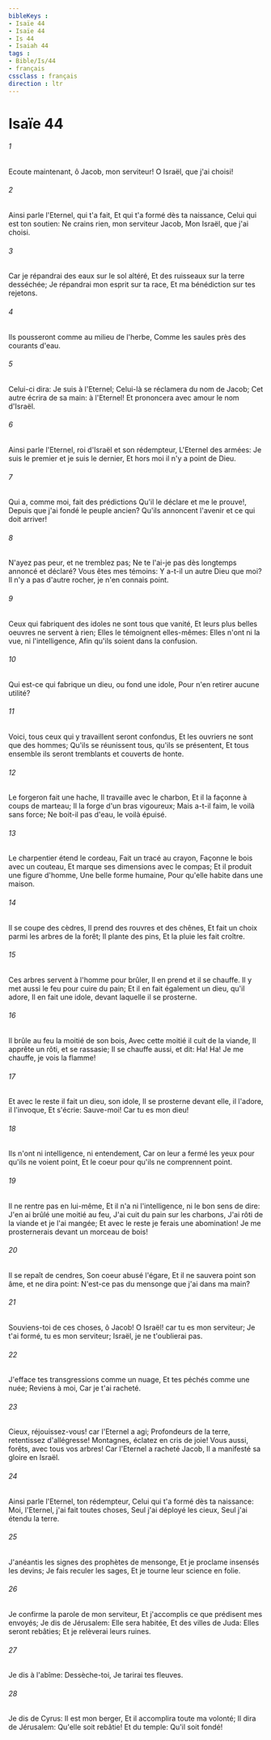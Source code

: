 ```yaml
---
bibleKeys : 
- Isaïe 44
- Isaïe 44
- Is 44
- Isaiah 44
tags : 
- Bible/Is/44
- français
cssclass : français
direction : ltr
---
```


# Isaïe 44

###### 1
Ecoute maintenant, ô Jacob, mon serviteur! O Israël, que j'ai choisi!
###### 2
Ainsi parle l'Eternel, qui t'a fait, Et qui t'a formé dès ta naissance, Celui qui est ton soutien: Ne crains rien, mon serviteur Jacob, Mon Israël, que j'ai choisi.
###### 3
Car je répandrai des eaux sur le sol altéré, Et des ruisseaux sur la terre desséchée; Je répandrai mon esprit sur ta race, Et ma bénédiction sur tes rejetons.
###### 4
Ils pousseront comme au milieu de l'herbe, Comme les saules près des courants d'eau.
###### 5
Celui-ci dira: Je suis à l'Eternel; Celui-là se réclamera du nom de Jacob; Cet autre écrira de sa main: à l'Eternel! Et prononcera avec amour le nom d'Israël.
###### 6
Ainsi parle l'Eternel, roi d'Israël et son rédempteur, L'Eternel des armées: Je suis le premier et je suis le dernier, Et hors moi il n'y a point de Dieu.
###### 7
Qui a, comme moi, fait des prédictions Qu'il le déclare et me le prouve!, Depuis que j'ai fondé le peuple ancien? Qu'ils annoncent l'avenir et ce qui doit arriver!
###### 8
N'ayez pas peur, et ne tremblez pas; Ne te l'ai-je pas dès longtemps annoncé et déclaré? Vous êtes mes témoins: Y a-t-il un autre Dieu que moi? Il n'y a pas d'autre rocher, je n'en connais point.
###### 9
Ceux qui fabriquent des idoles ne sont tous que vanité, Et leurs plus belles oeuvres ne servent à rien; Elles le témoignent elles-mêmes: Elles n'ont ni la vue, ni l'intelligence, Afin qu'ils soient dans la confusion.
###### 10
Qui est-ce qui fabrique un dieu, ou fond une idole, Pour n'en retirer aucune utilité?
###### 11
Voici, tous ceux qui y travaillent seront confondus, Et les ouvriers ne sont que des hommes; Qu'ils se réunissent tous, qu'ils se présentent, Et tous ensemble ils seront tremblants et couverts de honte.
###### 12
Le forgeron fait une hache, Il travaille avec le charbon, Et il la façonne à coups de marteau; Il la forge d'un bras vigoureux; Mais a-t-il faim, le voilà sans force; Ne boit-il pas d'eau, le voilà épuisé.
###### 13
Le charpentier étend le cordeau, Fait un tracé au crayon, Façonne le bois avec un couteau, Et marque ses dimensions avec le compas; Et il produit une figure d'homme, Une belle forme humaine, Pour qu'elle habite dans une maison.
###### 14
Il se coupe des cèdres, Il prend des rouvres et des chênes, Et fait un choix parmi les arbres de la forêt; Il plante des pins, Et la pluie les fait croître.
###### 15
Ces arbres servent à l'homme pour brûler, Il en prend et il se chauffe. Il y met aussi le feu pour cuire du pain; Et il en fait également un dieu, qu'il adore, Il en fait une idole, devant laquelle il se prosterne.
###### 16
Il brûle au feu la moitié de son bois, Avec cette moitié il cuit de la viande, Il apprête un rôti, et se rassasie; Il se chauffe aussi, et dit: Ha! Ha! Je me chauffe, je vois la flamme!
###### 17
Et avec le reste il fait un dieu, son idole, Il se prosterne devant elle, il l'adore, il l'invoque, Et s'écrie: Sauve-moi! Car tu es mon dieu!
###### 18
Ils n'ont ni intelligence, ni entendement, Car on leur a fermé les yeux pour qu'ils ne voient point, Et le coeur pour qu'ils ne comprennent point.
###### 19
Il ne rentre pas en lui-même, Et il n'a ni l'intelligence, ni le bon sens de dire: J'en ai brûlé une moitié au feu, J'ai cuit du pain sur les charbons, J'ai rôti de la viande et je l'ai mangée; Et avec le reste je ferais une abomination! Je me prosternerais devant un morceau de bois!
###### 20
Il se repaît de cendres, Son coeur abusé l'égare, Et il ne sauvera point son âme, et ne dira point: N'est-ce pas du mensonge que j'ai dans ma main?
###### 21
Souviens-toi de ces choses, ô Jacob! O Israël! car tu es mon serviteur; Je t'ai formé, tu es mon serviteur; Israël, je ne t'oublierai pas.
###### 22
J'efface tes transgressions comme un nuage, Et tes péchés comme une nuée; Reviens à moi, Car je t'ai racheté.
###### 23
Cieux, réjouissez-vous! car l'Eternel a agi; Profondeurs de la terre, retentissez d'allégresse! Montagnes, éclatez en cris de joie! Vous aussi, forêts, avec tous vos arbres! Car l'Eternel a racheté Jacob, Il a manifesté sa gloire en Israël.
###### 24
Ainsi parle l'Eternel, ton rédempteur, Celui qui t'a formé dès ta naissance: Moi, l'Eternel, j'ai fait toutes choses, Seul j'ai déployé les cieux, Seul j'ai étendu la terre.
###### 25
J'anéantis les signes des prophètes de mensonge, Et je proclame insensés les devins; Je fais reculer les sages, Et je tourne leur science en folie.
###### 26
Je confirme la parole de mon serviteur, Et j'accomplis ce que prédisent mes envoyés; Je dis de Jérusalem: Elle sera habitée, Et des villes de Juda: Elles seront rebâties; Et je relèverai leurs ruines.
###### 27
Je dis à l'abîme: Dessèche-toi, Je tarirai tes fleuves.
###### 28
Je dis de Cyrus: Il est mon berger, Et il accomplira toute ma volonté; Il dira de Jérusalem: Qu'elle soit rebâtie! Et du temple: Qu'il soit fondé!
